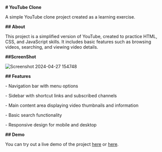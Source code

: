 <p>
<strong># YouTube Clone</strong>
</p>
<p>
A simple YouTube clone project created as a learning exercise.
</p>
<p>
<strong>## About</strong>
</p>
<p>
This project is a simplified version of YouTube, created to practice HTML, CSS,
and JavaScript skills. It includes basic features such as browsing videos,
searching, and viewing video details.
</p>
<p>
<strong>##ScreenShot </strong>
</p>

![Screenshot 2024-04-27 154748](https://github.com/vinothiniseenivasan/youtube-clone/assets/137482214/fcd301ca-42ad-46a0-a924-8b05db760e1d)
<p>
</p>
<p>
<strong>## Features</strong>
</p>
<p>
- Navigation bar with menu options
</p>
<p>
- Sidebar with shortcut links and subscribed channels
</p>
<p>
- Main content area displaying video thumbnails and information
</p>
<p>
- Basic search functionality
</p>
<p>
- Responsive design for mobile and desktop
</p>
<p>
<strong>## Demo</strong>
</p>
<p>


You can try out a live demo of the project [here](https://youtube-clone-mu-ashy.vercel.app/) or [here](https://youtube-clone-a4005ildh-vinothinis-projects.vercel.app/).

</p>
